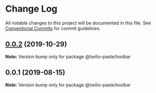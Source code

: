 # Change Log

All notable changes to this project will be documented in this file.
See [Conventional Commits](https://conventionalcommits.org) for commit guidelines.

## [0.0.2](https://github.com/twilio-labs/paste/compare/@twilio-paste/toolbar@0.0.1...@twilio-paste/toolbar@0.0.2) (2019-10-29)

**Note:** Version bump only for package @twilio-paste/toolbar





## 0.0.1 (2019-08-15)

**Note:** Version bump only for package @twilio-paste/toolbar
